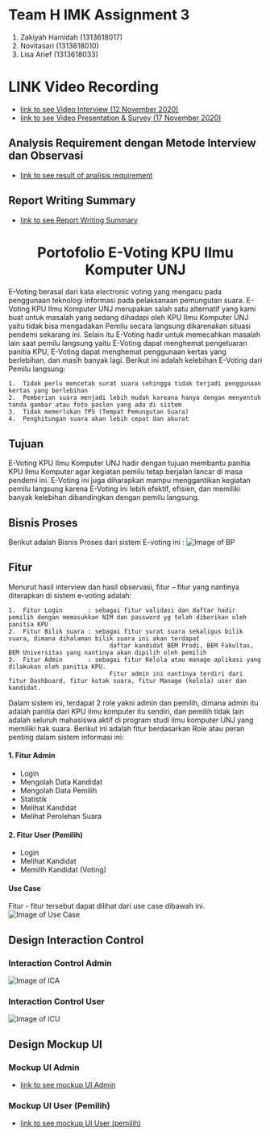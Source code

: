 # Team H IMK Assignment 3
1. Zakiyah Hamidah (1313618017)
2. Novitasari (1313618010)
3. Lisa Arief (1313618033)

# LINK Video Recording
* [link to see Video Interview (12 November 2020)](https://youtu.be/BFePZMF4zmQ)
* [link to see Video Presentation & Survey (17 November 2020)](https://youtu.be/zePvA1gCxb0)

## Analysis Requirement dengan Metode Interview dan Observasi
* [link to see result of analisis requirement](https://github.com/kiyahza27/E-Voting-KPU-Ilkom-UNJ-Final-Project-IMK-/blob/main/Mini%20Report%20(phase%201)/README.md)

## Report Writing Summary
* [link to see Report Writing Summary](https://github.com/kiyahza27/E-Voting-KPU-Ilkom-UNJ-Final-Project-IMK-/blob/main/Report%20Writing%20Summary/Report%20Writing%20Summary%20(Laporan%20Rangkuman%20IMK).pdf)

<h1 align="center"> Portofolio E-Voting KPU Ilmu Komputer UNJ </h1> 
E-Voting berasal dari kata electronic voting yang mengacu pada penggunaan teknologi informasi pada pelaksanaan pemungutan suara. E-Voting KPU Ilmu Komputer UNJ merupakan salah
satu alternatif yang kami buat untuk masalah yang sedang dihadapi oleh KPU Ilmu Komputer UNJ yaitu tidak bisa mengadakan Pemilu secara langsung dikarenakan situasi pendemi sekarang ini. Selain itu E-Voting hadir untuk memecahkan masalah lain saat pemilu langsung yaitu E-Voting dapat menghemat pengeluaran panitia KPU, E-Voting dapat menghemat penggunaan kertas yang berlebihan, dan masih banyak lagi. Berikut ini adalah kelebihan E-Voting dari Pemilu langsung:

    1.	Tidak perlu mencetak surat suara sehingga tidak terjadi penggunaan kertas yang berlebihan
    2.	Pemberian suara menjadi lebih mudah kareana hanya dengan menyentuh tanda gambar atau foto paslon yang ada di sistem
    3.	Tidak memerlukan TPS (Tempat Pemungutan Suara)
    4.	Penghitungan suara akan lebih cepat dan akurat 

## Tujuan
E-Voting KPU Ilmu Komputer UNJ hadir dengan tujuan membantu panitia KPU Ilmu Komputer agar kegiatan pemilu tetap berjalan lancar di masa pendemi ini. E-Voting ini juga diharapkan mampu menggantikan kegiatan pemilu langsung karena E-Voting ini lebih efektif, efisien, dan memiliki banyak kelebihan dibandingkan dengan pemilu langsung.

## Bisnis Proses
Berikut adalah Bisnis Proses dari sistem E-voting ini :
![Image of BP](https://github.com/kiyahza27/E-Voting-KPU-Ilkom-UNJ-Final-Project-IMK-/blob/main/Use%20Case%2CBisnis%20Proses%2C%20Activity%20diagram/Bisnis%20Proses.jpeg)

## Fitur
Menurut hasil interview dan hasil observasi, fitur – fitur yang nantinya diterapkan di sistem e-voting adalah:

    1.	Fitur Login       : sebagai fitur validasi dan daftar hadir pemilih dengan memasukkan NIM dan password yg telah diberikan oleh panitia KPU
    2.	Fitur Bilik suara : sebagai fitur surat suara sekaligus bilik suara, dimana dihalaman bilik suara ini akan terdapat 
                                daftar kandidat BEM Prodi, BEM Fakultas, BEM Universitas yang nantinya akan dipilih oleh pemilih
    3.	Fitur Admin       : sebagai fitur Kelola atau manage aplikasi yang dilakukan oleh panitia KPU. 
                                Fitur admin ini nantinya terdiri dari fitur Dashboard, fitur kotak suara, fitur Manage (kelola) user dan kandidat.

Dalam sistem ini, terdapat 2 role yakni admin dan pemilih, dimana admin itu adalah panitia dari KPU ilmu komputer itu sendiri, dan pemilih tidak lain adalah seluruh mahasiswa aktif di program studi ilmu komputer UNJ yang memiliki hak suara. Berikut ini adalah fitur berdasarkan Role atau peran penting dalam sistem informasi ini:

#### 1. Fitur Admin
* Login
* Mengolah Data Kandidat
* Mengolah Data Pemilih
* Statistik
* Melihat Kandidat
* Melihat Perolehan Suara

#### 2. Fitur User (Pemilih)
* Login
* Melihat Kandidat
* Memilih Kandidat (Voting)

#### Use Case
Fitur - fitur tersebut dapat dilihat dari use case dibawah ini. 
![Image of Use Case](https://github.com/kiyahza27/E-Voting-KPU-Ilkom-UNJ-Final-Project-IMK-/blob/main/Use%20Case%2CBisnis%20Proses%2C%20Activity%20diagram/Use%20Case.jpeg)

## Design Interaction Control
### Interaction Control Admin
![Image of ICA](https://github.com/kiyahza27/E-Voting-KPU-Ilkom-UNJ-Final-Project-IMK-/blob/main/Mockup%20UI%20%26%20Design%20Interaction%20Control/interaction%20control%20admin.png)

### Interaction Control User
![Image of ICU](https://github.com/kiyahza27/E-Voting-KPU-Ilkom-UNJ-Final-Project-IMK-/blob/main/Mockup%20UI%20%26%20Design%20Interaction%20Control/interaction%20control%20user.png)

## Design Mockup UI
### Mockup UI Admin
* [link to see mockup UI Admin](https://github.com/kiyahza27/E-Voting-KPU-Ilkom-UNJ-Final-Project-IMK-/tree/main/Mockup%20UI%20%26%20Design%20Interaction%20Control/UI%20Admin)

### Mockup UI User (Pemilih)
* [link to see mockup UI User (pemilih)](https://github.com/kiyahza27/E-Voting-KPU-Ilkom-UNJ-Final-Project-IMK-/tree/main/Mockup%20UI%20%26%20Design%20Interaction%20Control/UI%20User)
